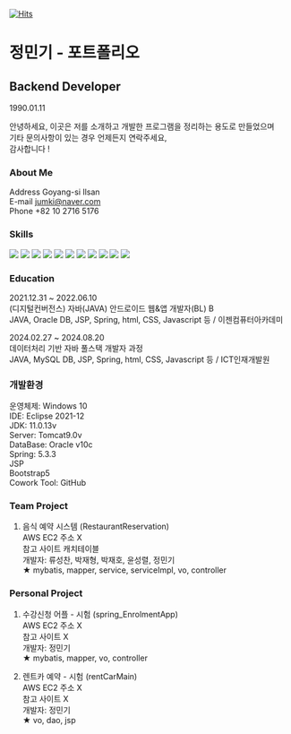 [![Hits](https://hits.seeyoufarm.com/api/count/incr/badge.svg?url=https%3A%2F%2Fgithub.com%2Fmingkking%2Fmingkking&count_bg=%2379C83D&title_bg=%23555555&icon=&icon_color=%23E7E7E7&title=hits&edge_flat=false)](https://hits.seeyoufarm.com)

# 정민기 - 포트폴리오
## Backend Developer
1990.01.11

안녕하세요, 이곳은 저를 소개하고 개발한 프로그램을 정리하는 용도로 만들었으며 <br>
기타 문의사항이 있는 경우 언제든지 연락주세요, <br>
감사합니다 !

### About Me

Address Goyang-si Ilsan <br>
E-mail jumki@naver.com <br>
Phone +82 10 2716 5176 <br>

### Skills

<img src="https://img.shields.io/badge/Java-3700AB?style=flat-square&logo=Python&logoColor=white"/></a>
<img src="https://img.shields.io/badge/Oracle-006600?style=flat-square&logo=Python&logoColor=white"/></a>
<img src="https://img.shields.io/badge/MySQL-3700AB?style=flat-square&logo=Python&logoColor=white"/></a>
<img src="https://img.shields.io/badge/MyBatis-006600?style=flat-square&logo=Python&logoColor=white"/></a>
<img src="https://img.shields.io/badge/HTML-3700AB?style=flat-square&logo=Python&logoColor=white"/></a>
<img src="https://img.shields.io/badge/CSS-006600?style=flat-square&logo=Python&logoColor=white"/></a>
<img src="https://img.shields.io/badge/JavaScript-3700AB?style=flat-square&logo=Python&logoColor=white"/></a>
<img src="https://img.shields.io/badge/JQuery-006600?style=flat-square&logo=Python&logoColor=white"/></a>
<img src="https://img.shields.io/badge/AJAX-3700AB?style=flat-square&logo=Python&logoColor=white"/></a>
<img src="https://img.shields.io/badge/JSP-006600?style=flat-square&logo=Python&logoColor=white"/></a>
<img src="https://img.shields.io/badge/Spring-3700AB?style=flat-square&logo=Python&logoColor=white"/></a>

### Education
2021.12.31 ~ 2022.06.10 <br>
(디지털컨버전스) 자바(JAVA) 안드로이드 웹&앱 개발자(BL) B <br>
JAVA, Oracle DB, JSP, Spring, html, CSS, Javascript 등 / 이젠컴퓨터아카데미

2024.02.27 ~ 2024.08.20 <br>
데이터처리 기반 자바 풀스택 개발자 과정 <br>
JAVA, MySQL DB, JSP, Spring, html, CSS, Javascript 등 / ICT인재개발원

### 개발환경

운영체제: Windows 10 <br>
IDE: Eclipse 2021-12 <br>
JDK: 11.0.13v <br>
Server: Tomcat9.0v <br>
DataBase: Oracle v10c <br>
Spring: 5.3.3 <br>
JSP <br>
Bootstrap5 <br>
Cowork Tool: GitHub

### Team Project

1. 음식 예약 시스템 (RestaurantReservation) <br>
AWS EC2 주소 X <br>
참고 사이트 캐치테이블 <br>
개발자: 류성찬, 박재형, 박재호, 윤성렬, 정민기 <br>
★ mybatis, mapper, service, serviceImpl, vo, controller

### Personal Project

1. 수강신청 어플 - 시험 (spring_EnrolmentApp) <br>
AWS EC2 주소 X <br>
참고 사이트 X <br>
개발자: 정민기 <br>
★ mybatis, mapper, vo, controller

2. 렌트카 예약 - 시험 (rentCarMain) <br>
AWS EC2 주소 X <br>
참고 사이트 X <br>
개발자: 정민기 <br>
★ vo, dao, jsp

<!--
**mingkking/mingkking** is a ✨ _special_ ✨ repository because its `README.md` (this file) appears on your GitHub profile.

Here are some ideas to get you started:

- 🔭 I’m currently working on ...
- 🌱 I’m currently learning ...
- 👯 I’m looking to collaborate on ...
- 🤔 I’m looking for help with ...
- 💬 Ask me about ...
- 📫 How to reach me: ...
- 😄 Pronouns: ...
- ⚡ Fun fact: ...
-->
